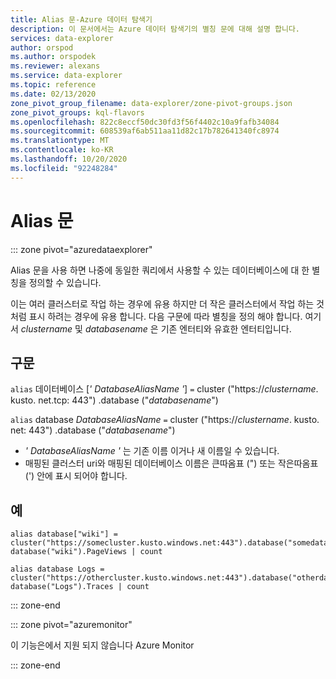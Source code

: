 ```yaml
---
title: Alias 문-Azure 데이터 탐색기
description: 이 문서에서는 Azure 데이터 탐색기의 별칭 문에 대해 설명 합니다.
services: data-explorer
author: orspod
ms.author: orspodek
ms.reviewer: alexans
ms.service: data-explorer
ms.topic: reference
ms.date: 02/13/2020
zone_pivot_group_filename: data-explorer/zone-pivot-groups.json
zone_pivot_groups: kql-flavors
ms.openlocfilehash: 822c8eccf50dc30fd3f56f4402c10a9fafb34084
ms.sourcegitcommit: 608539af6ab511aa11d82c17b782641340fc8974
ms.translationtype: MT
ms.contentlocale: ko-KR
ms.lasthandoff: 10/20/2020
ms.locfileid: "92248284"
---
```

# <a name="alias-statement"></a>Alias 문

::: zone pivot="azuredataexplorer"

Alias 문을 사용 하면 나중에 동일한 쿼리에서 사용할 수 있는 데이터베이스에 대 한 별칭을 정의할 수 있습니다.

이는 여러 클러스터로 작업 하는 경우에 유용 하지만 더 작은 클러스터에서 작업 하는 것 처럼 표시 하려는 경우에 유용 합니다.
다음 구문에 따라 별칭을 정의 해야 합니다. 여기서 *clustername* 및 *databasename* 은 기존 엔터티와 유효한 엔터티입니다.

## <a name="syntax"></a>구문

`alias` 데이터베이스 [*' DatabaseAliasName '*] `=` cluster ("https://*clustername*. kusto. net.tcp: 443") .database ("*databasename*")

`alias` database *DatabaseAliasName* `=` cluster ("https://*clustername*. kusto. net: 443") .database ("*databasename*")

* *' DatabaseAliasName '* 는 기존 이름 이거나 새 이름일 수 있습니다.
* 매핑된 클러스터 uri와 매핑된 데이터베이스 이름은 큰따옴표 (") 또는 작은따옴표 (') 안에 표시 되어야 합니다.

## <a name="examples"></a>예

```kusto
alias database["wiki"] = cluster("https://somecluster.kusto.windows.net:443").database("somedatabase");
database("wiki").PageViews | count 
```

```kusto
alias database Logs = cluster("https://othercluster.kusto.windows.net:443").database("otherdatabase");
database("Logs").Traces | count 
```

::: zone-end

::: zone pivot="azuremonitor"

이 기능은에서 지원 되지 않습니다 Azure Monitor

::: zone-end

